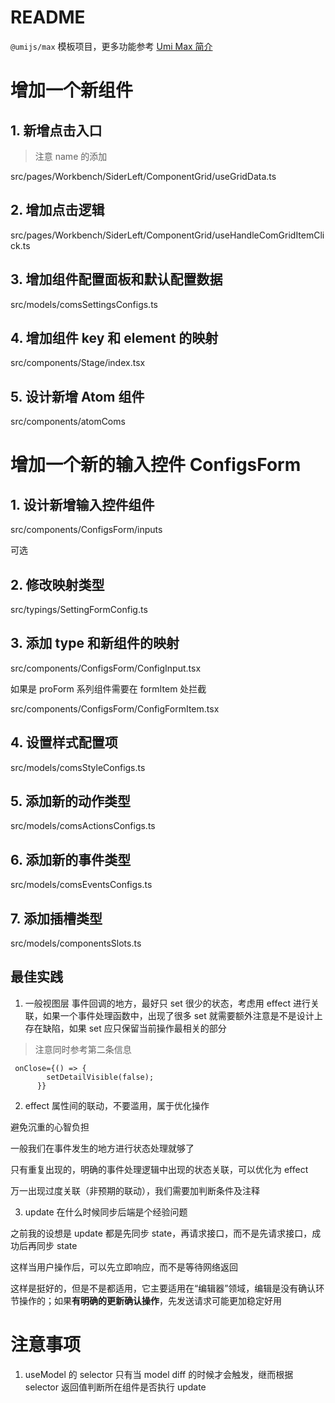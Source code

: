# README

`@umijs/max` 模板项目，更多功能参考 [Umi Max 简介](https://next.umijs.org/zh-CN/docs/max/introduce)

# 增加一个新组件

## 1. 新增点击入口

> 注意 name 的添加

src/pages/Workbench/SiderLeft/ComponentGrid/useGridData.ts

## 2. 增加点击逻辑

src/pages/Workbench/SiderLeft/ComponentGrid/useHandleComGridItemClick.ts

## 3. 增加组件配置面板和默认配置数据

src/models/comsSettingsConfigs.ts

## 4. 增加组件 key 和 element 的映射

src/components/Stage/index.tsx

## 5. 设计新增 Atom 组件

src/components/atomComs

# 增加一个新的输入控件 ConfigsForm

## 1. 设计新增输入控件组件

src/components/ConfigsForm/inputs

可选

## 2. 修改映射类型

src/typings/SettingFormConfig.ts

## 3. 添加 type 和新组件的映射

src/components/ConfigsForm/ConfigInput.tsx

如果是 proForm 系列组件需要在 formItem 处拦截

src/components/ConfigsForm/ConfigFormItem.tsx

## 4. 设置样式配置项

src/models/comsStyleConfigs.ts

## 5. 添加新的动作类型

src/models/comsActionsConfigs.ts

## 6. 添加新的事件类型

src/models/comsEventsConfigs.ts

## 7. 添加插槽类型

src/models/componentsSlots.ts

## 最佳实践

1. 一般视图层 事件回调的地方，最好只 set 很少的状态，考虑用 effect 进行关联，如果一个事件处理函数中，出现了很多 set 就需要额外注意是不是设计上存在缺陷，如果 set 应只保留当前操作最相关的部分

> 注意同时参考第二条信息

```
 onClose={() => {
        setDetailVisible(false);
      }}
```

2. effect 属性间的联动，不要滥用，属于优化操作

避免沉重的心智负担

一般我们在事件发生的地方进行状态处理就够了

只有重复出现的，明确的事件处理逻辑中出现的状态关联，可以优化为 effect

万一出现过度关联（非预期的联动），我们需要加判断条件及注释

3. update 在什么时候同步后端是个经验问题

之前我的设想是 update 都是先同步 state，再请求接口，而不是先请求接口，成功后再同步 state

这样当用户操作后，可以先立即响应，而不是等待网络返回

这样是挺好的，但是不是都适用，它主要适用在“编辑器”领域，编辑是没有确认环节操作的；如果**有明确的更新确认操作**，先发送请求可能更加稳定好用


# 注意事项

1. useModel 的 selector 只有当 model diff 的时候才会触发，继而根据 selector 返回值判断所在组件是否执行 update